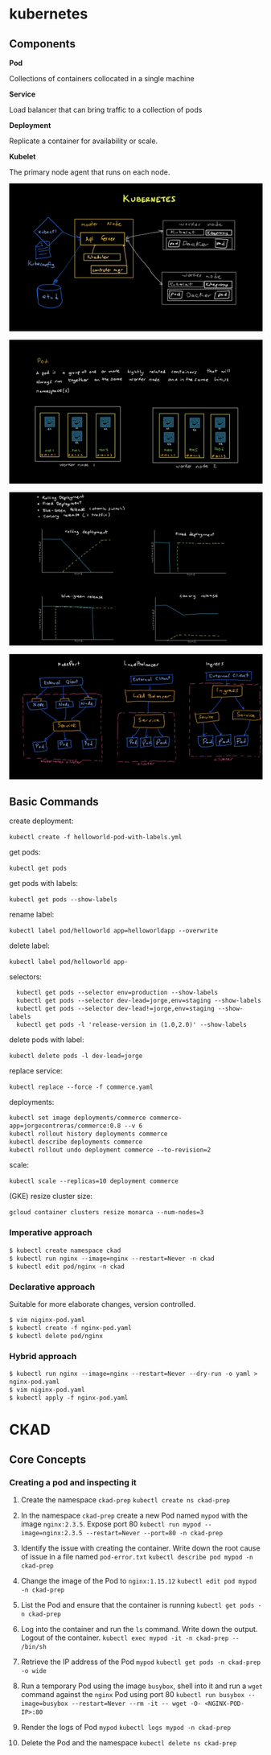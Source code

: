 # kubernetes

## Components

**Pod** 

Collections of containers collocated in a single machine

**Service** 

Load balancer that can bring traffic to a collection of pods

**Deployment** 

Replicate a container for availability or scale.

**Kubelet** 

The primary node agent that runs on each node.

![](media/architecture.jpeg)

![](media/pod.jpeg)

![](media/deployments.jpeg)

![](media/services.jpeg)

## Basic Commands

create deployment:

`kubectl create -f helloworld-pod-with-labels.yml`
  
get pods:

`kubectl get pods`
  
get pods with labels:

`kubectl get pods --show-labels`
  
rename label:

`kubectl label pod/helloworld app=helloworldapp --overwrite`
  
delete label:

`kubectl label pod/helloworld app-`
  
selectors:

```
  kubectl get pods --selector env=production --show-labels
  kubectl get pods --selector dev-lead=jorge,env=staging --show-labels
  kubectl get pods --selector dev-lead!=jorge,env=staging --show-labels
  kubectl get pods -l 'release-version in (1.0,2.0)' --show-labels
```

delete pods with label:

`kubectl delete pods -l dev-lead=jorge`


replace service:

`kubectl replace --force -f commerce.yaml`

deployments:

```
kubectl set image deployments/commerce commerce-app=jorgecontreras/commerce:0.8 --v 6
kubectl rollout history deployments commerce
kubectl describe deployments commerce
kubectl rollout undo deployment commerce --to-revision=2

```

scale:

`kubectl scale --replicas=10 deployment commerce`

(GKE) resize cluster size:

`gcloud container clusters resize monarca --num-nodes=3`

### Imperative approach

```
$ kubectl create namespace ckad
$ kubectl run nginx --image=nginx --restart=Never -n ckad
$ kubectl edit pod/nginx -n ckad
```

### Declarative approach

Suitable for more elaborate changes, version controlled.

```
$ vim niginx-pod.yaml
$ kubectl create -f nginx-pod.yaml
$ kubectl delete pod/nginx
```
### Hybrid approach

```
$ kubectl run nginx --image=nginx --restart=Never --dry-run -o yaml > nginx-pod.yaml
$ vim niginx-pod.yaml
$ kubectl apply -f nginx-pod.yaml
```

# CKAD 

## Core Concepts

### Creating a pod and inspecting it

1. Create the namespace `ckad-prep`
`kubectl create ns ckad-prep`

2. In the namespace `ckad-prep` create a new Pod named `mypod` with the image `nginx:2.3.5`. Expose port 80
`kubectl run mypod --image=nginx:2.3.5 --restart=Never --port=80 -n ckad-prep`

3. Identify the issue with creating the container. Write down the root cause of issue in a file named `pod-error.txt`
`kubectl describe pod mypod -n ckad-prep`

4. Change the image of the Pod to `nginx:1.15.12`
`kubectl edit pod mypod -n ckad-prep`

6. List the Pod and ensure that the container is running
`kubectl get pods -n ckad-prep`

7. Log into the container and run the `ls` command. Write down the output. Logout of the container.
`kubectl exec mypod -it -n ckad-prep -- /bin/sh`

8. Retrieve the IP address of the Pod `mypod`
`kubectl get pods -n ckad-prep -o wide`

9. Run a temporary Pod using the image `busybox`, shell into it and run a `wget` command against the `nginx` Pod using port 80
`kubectl run busybox --image=busybox --restart=Never --rm -it -- wget -O- <NGINX-POD-IP>:80`

10. Render the logs of Pod `mypod`
`kubectl logs mypod -n ckad-prep`

11. Delete the Pod and the namespace
`kubectl delete ns ckad-prep`



